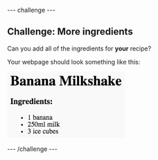 \--- challenge \---

## Challenge: More ingredients

Can you add all of the ingredients for **your** recipe?

Your webpage should look something like this:

![skærmbillede](images/recipe-more-ingredients.png)

\--- /challenge \---